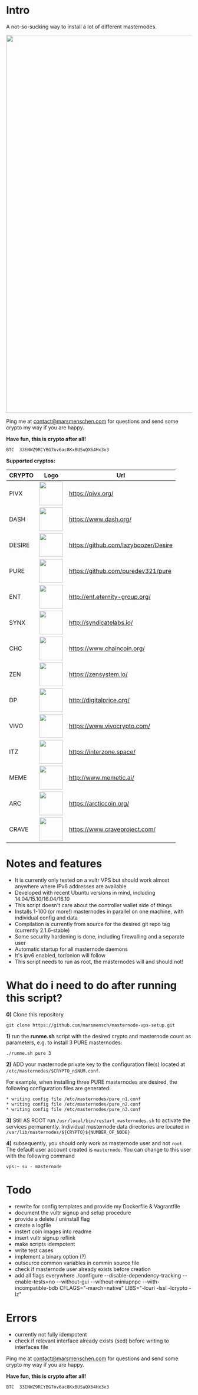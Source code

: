# Intro
A not-so-sucking way to install a lot of different masternodes. 

<img src="https://github.com/marsmensch/masternode-vps-setup/blob/templates/images/collage.png" width="1024">

Ping me at contact@marsmenschen.com for questions and send some crypto my way if you are happy.

**Have fun, this is crypto after all!**
```
BTC  33ENWZ9RCYBG7nv6ac8KxBUSuQX64Hx3x3
```

**Supported cryptos:**

| CRYPTO  | Logo | Url |
|--------|--------------|-----|
| PIVX |  <img src="https://github.com/marsmensch/masternode-vps-setup/blob/templates/images/pivx.png" width="64">  |  https://pivx.org/ |
| DASH |  <img src="https://github.com/marsmensch/masternode-vps-setup/blob/templates/images/dash.png" width="64">  | https://www.dash.org/ |
| DESIRE |  <img src="https://github.com/marsmensch/masternode-vps-setup/blob/templates/images/desire.png" width="64">  | https://github.com/lazyboozer/Desire  |
| PURE |  <img src="https://github.com/marsmensch/masternode-vps-setup/blob/templates/images/pure.png" width="64">  | https://github.com/puredev321/pure    |
| ENT  |  <img src="https://github.com/marsmensch/masternode-vps-setup/blob/templates/images/ent.png" width="64">  | http://ent.eternity-group.org/    |
| SYNX |  <img src="https://github.com/marsmensch/masternode-vps-setup/blob/templates/images/synx.png" width="64">  | http://syndicatelabs.io/  |
| CHC |  <img src="https://github.com/marsmensch/masternode-vps-setup/blob/templates/images/chain.png" width="64">  | https://www.chaincoin.org/  |
| ZEN |  <img src="https://github.com/marsmensch/masternode-vps-setup/blob/templates/images/zen.png" width="64">  | https://zensystem.io/  |
| DP |  <img src="https://github.com/marsmensch/masternode-vps-setup/blob/templates/images/dprice.png" width="64">  | http://digitalprice.org/  |
| VIVO |  <img src="https://github.com/marsmensch/masternode-vps-setup/blob/templates/images/vivo.png" width="64">  | https://www.vivocrypto.com/  |
| ITZ |  <img src="https://github.com/marsmensch/masternode-vps-setup/blob/templates/images/itz.jpg" width="64">  | https://interzone.space/  |
| MEME |  <img src="https://github.com/marsmensch/masternode-vps-setup/blob/templates/images/meme.png" width="64">  | http://www.memetic.ai/  |
| ARC |  <img src="https://github.com/marsmensch/masternode-vps-setup/blob/templates/images/arc.png" width="64">  | https://arcticcoin.org/  |
| CRAVE |  <img src="https://github.com/marsmensch/masternode-vps-setup/blob/templates/images/crave.png" width="64">  | https://www.craveproject.com/  |


# Notes and features
* It is currently only tested on a vultr VPS but should work almost anywhere where IPv6 addresses are available
* Developed with recent Ubuntu versions in mind, including 14.04/15.10/16.04/16.10
* This script doesn't care about the controller wallet side of things
* Installs 1-100 (or more!) masternodes in parallel on one machine, with individual config and data
* Compilation is currently from source for the desired git repo tag (currently 2.1.6-stable)
* Some security hardening is done, including firewalling and a separate user
* Automatic startup for all masternode daemons
* It's ipv6 enabled, tor/onion will follow
* This script needs to run as root, the masternodes will and should not!

# What do i need to do after running this script?
**0)** Clone this repository
```
git clone https://github.com/marsmensch/masternode-vps-setup.git
```

**1)** run the **runme.sh** script with the desired crypto and masternode count as parameters, e.g. to install 3 PURE masternodes:

```
./runme.sh pure 3
```


**2)** ADD your masternode private key to the configuration file(s) located at ```/etc/masternodes/$CRYPTO_n$NUM.conf```. 

For example, when installing three PURE masternodes are desired, the following configuration files are generated:
```
* writing config file /etc/masternodes/pure_n1.conf
* writing config file /etc/masternodes/pure_n2.conf
* writing config file /etc/masternodes/pure_n3.conf
```

**3)** Still AS ROOT run ```/usr/local/bin/restart_masternodes.sh``` to activate the services permanently.
   Individual masternode data directories are located in ```/var/lib/masternodes/${CRYPTO}${NUMBER_OF_NODE}```

**4)** subsequently, you should only work as masternode user and not ```root```. The default user account created is ```masternode```.
   You can change to this user with the following command
```
vps:~ su - masternode
```   

# Todo
* rewrite for config templates and provide my Dockerfile & Vagrantfile
* document the vultr signup and setup procedure
* provide a delete / uninstall flag
* create a logfile
* instert coin images into readme
* insert vultr signup reflink
* make scripts idempotent 
* write test cases
* implement a binary option (?) 
* outsource common variables in commin source file
* check if masternode user already exists before creation
* add all flags everywhere ./configure --disable-dependency-tracking --enable-tests=no --without-gui --without-miniupnpc --with-incompatible-bdb CFLAGS="-march=native" LIBS="-lcurl -lssl -lcrypto -lz"

# Errors
* currently not fully idempotent
* check if relevant interface already exists (sed) before writing to interfaces file


Ping me at contact@marsmenschen.com for questions and send some crypto my way if you are happy.

**Have fun, this is crypto after all!**
```
BTC  33ENWZ9RCYBG7nv6ac8KxBUSuQX64Hx3x3
```